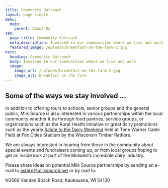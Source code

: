 ```yaml
---
title: Community Outreach
layout: page-single
menu:
  main:
    parent: About Us
seo:
  page_title: Community Outreach
  meta_description: Involved in our communities where we live and work.
  featured_image: /uploads/breakfast-on-the-farm-2.jpg
hero:
  heading: Community Outreach
  body: Involved in our communities where we live and work
  image:
    image_url: /uploads/breakfast-on-the-farm-2.jpg
    image_alt: Breakfast on the farm
---
```

## Some of the ways we stay involved …

In addition to offering tours to schools, senior groups and the general public, Milk Source is also interested in various partnerships within the local community whether it be through food pantries, service groups, or organizations such as the Rural Health Initiative or great dairy promotions such as the yearly <a target="_blank" rel="noopener noreferrer nofollow" href="https://hoards.com/article-30550-an-udderly-exciting-weekend.html">Salute to the Dairy Weekend</a> held at Time Warner Cable Field at Fox Cities Stadium by the Wisconsin Timber Rattlers.

We are always interested in hearing from those in the community about special events and fundraisers coming up, or from local groups hoping to get an inside look at part of the Midwest’s incredible dairy industry.

Please share ideas on potential Milk Source partnerships by sending an e-mail to [astern@milksource.net](mailto:astern@milksource.net) or by mail to:

N3569 Vanden Bosch Road, Kaukauana, WI 54130